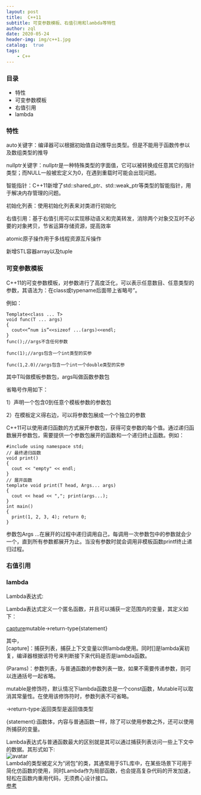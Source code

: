 ```yaml
---
layout: post
title:  C++11
subtitle: 可变参数模板、右值引用和lambda等特性
author: zql
date: 2020-05-24
header-img: img/c++1.jpg
catalog:  true
tags:
    - C++
---  
```

### 目录  
 - 特性
 - 可变参数模板  
 - 右值引用  
 - lambda  

### 特性  
auto关键字：编译器可以根据初始值自动推导出类型。但是不能用于函数传参以及数组类型的推导  

nullptr关键字：nullptr是一种特殊类型的字面值，它可以被转换成任意其它的指针类型；而NULL一般被宏定义为0，在遇到重载时可能会出现问题。  

智能指针：C++11新增了std::shared_ptr、std::weak_ptr等类型的智能指针，用于解决内存管理的问题。  

初始化列表：使用初始化列表来对类进行初始化  

右值引用：基于右值引用可以实现移动语义和完美转发，消除两个对象交互时不必要的对象拷贝，节省运算存储资源，提高效率  

atomic原子操作用于多线程资源互斥操作  

新增STL容器array以及tuple  
### 可变参数模板  
C++11的可变参数模板，对参数进行了高度泛化，可以表示任意数目、任意类型的参数，其语法为：在class或typename后面带上省略号”。  

例如：  
```
Template<class ... T>
void func(T ... args)
{
  cout<<”num is”<<sizeof ...(args)<<endl;
}
func();//args不含任何参数  

func(1);//args包含一个int类型的实参  

func(1,2.0)//args包含一个int一个double类型的实参  
```
其中T叫做模板参数包，args叫做函数参数包  

省略号作用如下：  

1）声明一个包含0到任意个模板参数的参数包  

2）在模板定义得右边，可以将参数包展成一个个独立的参数  

C++11可以使用递归函数的方式展开参数包，获得可变参数的每个值。通过递归函数展开参数包，需要提供一个参数包展开的函数和一个递归终止函数。例如：  
```
#include using namespace std;
// 最终递归函数
void print()
{
  cout << "empty" << endl;
}
// 展开函数
template void print(T head, Args... args)
{
  cout << head << ","; print(args...);
}
int main()
{
  print(1, 2, 3, 4); return 0;
}
```
参数包Args ...在展开的过程中递归调用自己，每调用一次参数包中的参数就会少一个，直到所有参数都展开为止。当没有参数时就会调用非模板函数printf终止递归过程。  
### 右值引用  
### lambda  
Lambda表达式:  

Lambda表达式定义一个匿名函数，并且可以捕获一定范围内的变量，其定义如下：  

[capture](params)mutable->return-type{statement}  

其中，  
[capture]：捕获列表，捕获上下文变量以供lambda使用。同时[]是lambda寅初复，编译器根据该符号来判断接下来代码是否是lambda函数。  

(Params)：参数列表，与普通函数的参数列表一致，如果不需要传递参数，则可以连通括号一起省略。  

mutable是修饰符，默认情况下lambda函数总是一个const函数，Mutable可以取消其常量性。在使用该修饰符时，参数列表不可省略。  

->return-type:返回类型是返回值类型  

{statement}:函数体，内容与普通函数一样，除了可以使用参数之外，还可以使用所捕获的变量。  

Lambda表达式与普通函数最大的区别就是其可以通过捕获列表访问一些上下文中的数据。其形式如下:  
![avatar](https://uploadfiles.nowcoder.com/images/20190911/826546_1568191417971_1765C38D76453E701E78C4FC12904FBA)  
Lambda的类型被定义为“闭包”的类，其通常用于STL库中，在某些场景下可用于简化仿函数的使用，同时Lambda作为局部函数，也会提高复杂代码的开发加速，轻松在函数内重用代码，无须费心设计接口。  
[参考](https://blog.csdn.net/u010984552/article/details/53634513)  
